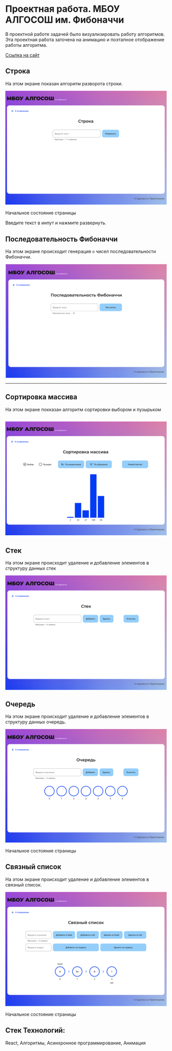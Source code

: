 # Проектная работа. МБОУ АЛГОСОШ им. Фибоначчи

В проектной работе задачей было визуализировать работу алгоритмов. Эта проектная работа заточена на анимацию и поэтапное отображение работы алгоритма.

[Ссылка на сайт](https://CHaPiOn777.github.io/Algorithms/)

## Строка


На этом экране показан алгоритм разворота строки. 

![Начальное состояние страницы](README_static/Untitled.png)

Начальное состояние страницы

Введите текст в инпут и нажмите развернуть. 


## Последовательность Фибоначчи

На этом экране происходит генерация `n` чисел последовательности Фибоначчи. 

![Начальное состояние страницы](README_static/Untitled%203.png)

---

## Сортировка массива

На этом экране покказан алгоритм сортировки выбором и пузырьком

![Начальное состояние страницы](README_static/Untitled%205.png)
---

## Стек

На этом экране происходит удаление и добавление элементов в структуру данных стек

![Начальное состояние страницы](README_static/Untitled%206.png)

## Очередь

На этом экране происходит удаление и добавление элементов в структуру данных очередь.

![Начальное состояние страницы](README_static/Untitled%207.png)

Начальное состояние страницы

## Связный список

На этом экране происходит удаление и добавление элементов в связный список. 

![Начальное состояние страницы](README_static/Untitled%2011.png)

Начальное состояние страницы

## Стек Технологий:
React, Алгоритмы, Асинхронное программирование, Анимация
